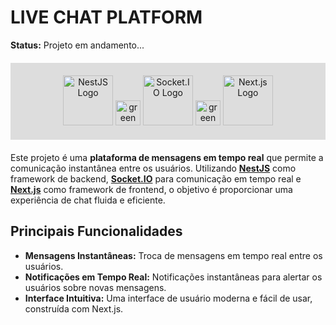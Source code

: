 # LIVE CHAT PLATFORM

**Status:** Projeto em andamento...

<div align="center">
    <div style="background-color: #ddd; padding: 20px; margin: 20px 0;">
        <img src="https://nestjs.com/img/logo_text.svg" alt="NestJS Logo" height="80"/>
        <img src="https://img.icons8.com/fluency/48/000000/plus-math.png" alt="green plus sign" height="40"/>
        <img src="https://upload.wikimedia.org/wikipedia/commons/9/96/Socket-io.svg" alt="Socket.IO Logo" height="80"/>
        <img src="https://img.icons8.com/fluency/48/000000/plus-math.png" alt="green plus sign" height="40"/>
        <img src="https://upload.wikimedia.org/wikipedia/commons/8/8e/Nextjs-logo.svg" alt="Next.js Logo" height="80"/>
    </div>
</div>

Este projeto é uma **plataforma de mensagens em tempo real** que permite a comunicação instantânea entre os usuários. Utilizando **[NestJS](https://nestjs.com/)** como framework de backend, **[Socket.IO](https://socket.io/)** para comunicação em tempo real e **[Next.js](https://nextjs.org/)** como framework de frontend, o objetivo é proporcionar uma experiência de chat fluida e eficiente.

## Principais Funcionalidades

- **Mensagens Instantâneas:** Troca de mensagens em tempo real entre os usuários.
- **Notificações em Tempo Real:** Notificações instantâneas para alertar os usuários sobre novas mensagens.
- **Interface Intuitiva:** Uma interface de usuário moderna e fácil de usar, construída com Next.js.
